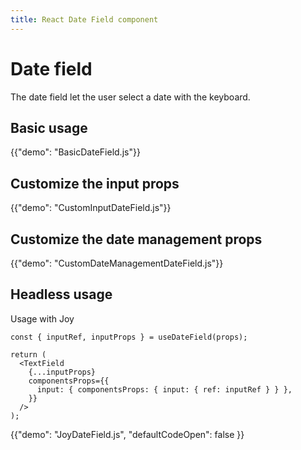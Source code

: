 ```yaml
---
title: React Date Field component
---
```


# Date field

<p class="description">The date field let the user select a date with the keyboard.</p>

## Basic usage

{{"demo": "BasicDateField.js"}}

## Customize the input props

{{"demo": "CustomInputDateField.js"}}

## Customize the date management props

{{"demo": "CustomDateManagementDateField.js"}}

## Headless usage

Usage with Joy

```tsx
const { inputRef, inputProps } = useDateField(props);

return (
  <TextField
    {...inputProps}
    componentsProps={{
      input: { componentsProps: { input: { ref: inputRef } } },
    }}
  />
);
```

{{"demo": "JoyDateField.js", "defaultCodeOpen": false }}
